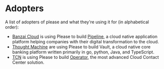 # Adopters
A list of adopters of please and what they're using it for (in alphabetical order):

- [Banzai Cloud](https://banzaicloud.com/) is using Please to build [Pipeline](https://github.com/banzaicloud/pipeline), a cloud native application platform
  helping companies with their digital transformation to the cloud.
- [Thought Machine](https://thoughtmachine.net) are using Please to build Vault, a cloud native core banking platform 
  written primarily in go, python, Java, and TypeScript. 
- [TCN](https://tcn.com) is using Please to build [Operator](https://operator.tcn.com), the most advanced Cloud Contact Center solution. 
